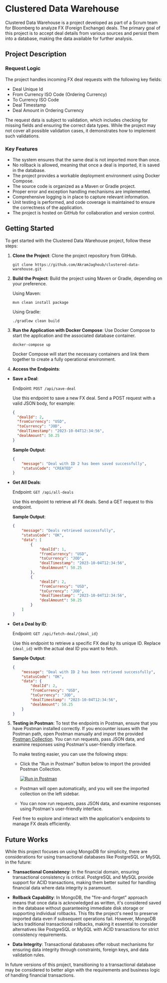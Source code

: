 # Clustered Data Warehouse

Clustered Data Warehouse is a project developed as part of a Scrum team for Bloomberg to analyze FX (Foreign Exchange) deals. The primary goal of this project is to accept deal details from various sources and persist them into a database, making the data available for further analysis.

## Project Description

### Request Logic

The project handles incoming FX deal requests with the following key fields:

- Deal Unique Id
- From Currency ISO Code (Ordering Currency)
- To Currency ISO Code
- Deal Timestamp
- Deal Amount in Ordering Currency

The request data is subject to validation, which includes checking for missing fields and ensuring the correct data types. While the project may not cover all possible validation cases, it demonstrates how to implement such validations.

### Key Features

- The system ensures that the same deal is not imported more than once.
- No rollback is allowed, meaning that once a deal is imported, it is saved in the database.
- The project provides a workable deployment environment using Docker Compose.
- The source code is organized as a Maven or Gradle project.
- Proper error and exception handling mechanisms are implemented.
- Comprehensive logging is in place to capture relevant information.
- Unit testing is performed, and code coverage is maintained to ensure the correctness of the application.
- The project is hosted on GitHub for collaboration and version control.

## Getting Started

To get started with the Clustered Data Warehouse project, follow these steps:

1. **Clone the Project**: Clone the project repository from GitHub.

    ```shell
    git clone https://github.com/AkramJaghoub/clustered-data-warehouse.git
    ```



2. **Build the Project**: Build the project using Maven or Gradle, depending on your preference.

   Using Maven:

    ```shell
    mvn clean install package
    ```

   Using Gradle:

    ```shell
    ./gradlew clean build
    ```


3. **Run the Application with Docker Compose**: Use Docker Compose to start the application and the associated database container.

    ```shell
    docker-compose up
    ```

   Docker Compose will start the necessary containers and link them together to create a fully operational environment.


4. **Access the Endpoints**:

- **Save a Deal**:

  Endpoint: `POST /api/save-deal`

  Use this endpoint to save a new FX deal. Send a POST request with a valid JSON body, for example:

    ```json
    {
      "dealId": 2,
      "fromCurrency": "USD",
      "toCurrency": "JOD",
      "dealTimestamp": "2023-10-04T12:34:56",
      "dealAmount": 50.25
    }
    ```

  **Sample Output**:

    ```json
    {
        "message": "Deal with ID 2 has been saved successfully",
        "statusCode": "CREATED"
    }
    ```

- **Get All Deals**:

  Endpoint: `GET /api/all-deals`

  Use this endpoint to retrieve all FX deals. Send a GET request to this endpoint.

  **Sample Output**:

    ```json
    {
        "message": "Deals retrieved successfully",
        "statusCode": "OK",
        "data": [
            {
                "dealId": 1,
                "fromCurrency": "USD",
                "toCurrency": "JOD",
                "dealTimestamp": "2023-10-04T12:34:56",
                "dealAmount": 50.25
            },
            {
                "dealId": 2,
                "fromCurrency": "USD",
                "toCurrency": "JOD",
                "dealTimestamp": "2023-10-04T12:34:56",
                "dealAmount": 50.25
            }
        ]
    }
    ```

- **Get a Deal by ID**:

  Endpoint: `GET /api/fetch-deal/{deal_id}`

  Use this endpoint to retrieve a specific FX deal by its unique ID. Replace `{deal_id}` with the actual deal ID you want to fetch.

  **Sample Output**:

    ```json
    {
        "message": "Deal with ID 2 has been retrieved successfully",
        "statusCode": "OK",
        "data": {
            "dealId": 2,
            "fromCurrency": "USD",
            "toCurrency": "JOD",
            "dealTimestamp": "2023-10-04T12:34:56",
            "dealAmount": 50.25
        }
    }
    ```


5. **Testing in Postman**: To test the endpoints in Postman, ensure that you have Postman installed correctly. If you encounter issues with the Postman path, open Postman manually and import the provided [Postman Collection](https://www.postman.com/maintenance-specialist-51211780/workspace/data-warehouse-deals/request/29497652-a5626522-b54b-4b86-b9d5-7192db0c3271). You can run requests, pass JSON data, and examine responses using Postman's user-friendly interface.

   To make testing easier, you can use the following steps:

   - Click the "Run in Postman" button below to import the provided Postman Collection.

     [![Run in Postman](https://run.pstmn.io/button.svg)](https://www.postman.com/maintenance-specialist-51211780/workspace/data-warehouse-deals/request/29497652-a5626522-b54b-4b86-b9d5-7192db0c3271)

   - Postman will open automatically, and you will see the imported collection on the left sidebar.

   - You can now run requests, pass JSON data, and examine responses using Postman's user-friendly interface.

   Feel free to explore and interact with the application's endpoints to manage FX deals efficiently.

## Future Works

While this project focuses on using MongoDB for simplicity, there are considerations for using transactional databases like PostgreSQL or MySQL in the future:

- **Transactional Consistency**: In the financial domain, ensuring transactional consistency is critical. PostgreSQL and MySQL provide support for ACID transactions, making them better suited for handling financial data where data integrity is paramount.

- **Rollback Capability**:
  In MongoDB, the "fire-and-forget" approach means that once data is acknowledged as written, it's considered saved in the database without guaranteeing immediate disk storage or supporting individual rollbacks. This fits the project's need to preserve imported data even if subsequent operations fail. However, MongoDB lacks traditional transactional rollbacks, making it essential to consider alternatives like PostgreSQL or MySQL with ACID transactions for strict consistency requirements.
- **Data Integrity**: Transactional databases offer robust mechanisms for ensuring data integrity through constraints, foreign keys, and data validation rules.

In future versions of this project, transitioning to a transactional database may be considered to better align with the requirements and business logic of handling financial transactions.